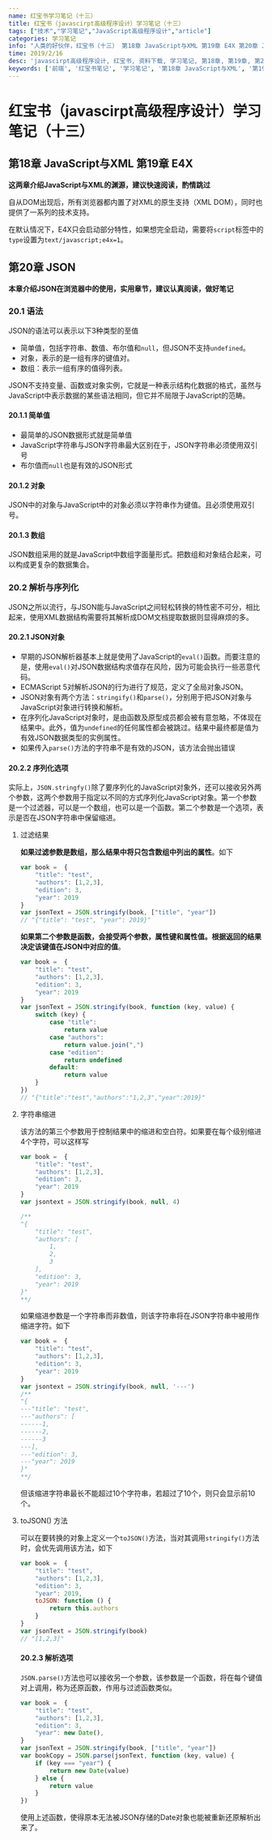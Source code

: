 ```yaml
---
name: 红宝书学习笔记（十三）
title: 红宝书（javascirpt高级程序设计）学习笔记（十三）
tags: ["技术","学习笔记","JavaScript高级程序设计","article"]
categories: 学习笔记
info: "人类的好伙伴，红宝书（十三） 第18章 JavaScript与XML 第19章 E4X 第20章 JSON"
time: 2019/2/16
desc: 'javascirpt高级程序设计, 红宝书, 资料下载, 学习笔记, 第18章, 第19章, 第20章'
keywords: ['前端', '红宝书笔记', '学习笔记', '第18章 JavaScript与XML', '第19章 E4X', '第20章 JSON']
---
```




# 红宝书（javascirpt高级程序设计）学习笔记（十三）

## 第18章 JavaScript与XML  第19章 E4X

**这两章介绍JavaScript与XML的渊源，建议快速阅读，酌情跳过**

自从DOM出现后，所有浏览器都内置了对XML的原生支持（XML DOM），同时也提供了一系列的技术支持。

在默认情况下，E4X只会启动部分特性，如果想完全启动，需要将`script`标签中的`type`设置为`text/javascript;e4x=1`。

## 第20章 JSON

**本章介绍JSON在浏览器中的使用，实用章节，建议认真阅读，做好笔记**

### 20.1 语法

JSON的语法可以表示以下3种类型的至值

- 简单值，包括字符串、数值、布尔值和`null`，但JSON不支持`undefined`。
- 对象，表示的是一组有序的键值对。
- 数组：表示一组有序的值得列表。

JSON不支持变量、函数或对象实例，它就是一种表示结构化数据的格式，虽然与JavaScript中表示数据的某些语法相同，但它并不局限于JavaScript的范畴。

#### 20.1.1 简单值

- 最简单的JSON数据形式就是简单值
- JavaScript字符串与JSON字符串最大区别在于，JSON字符串必须使用双引号
- 布尔值而`null`也是有效的JSON形式

#### 20.1.2 对象

JSON中的对象与JavaScript中的对象必须以字符串作为键值。且必须使用双引号。

#### 20.1.3 数组

JSON数组采用的就是JavaScript中数组字面量形式。把数组和对象结合起来，可以构成更复杂的数据集合。

### 20.2 解析与序列化

JSON之所以流行，与JSON能与JavaScript之间轻松转换的特性密不可分，相比起来，使用XML数据结构需要将其解析成DOM文档提取数据则显得麻烦的多。

#### 20.2.1 JSON对象

- 早期的JSON解析器基本上就是使用了JavaScript的`eval()`函数。而要注意的是，使用`eval()`对JSON数据结构求值存在风险，因为可能会执行一些恶意代码。
- ECMAScript 5对解析JSON的行为进行了规范，定义了全局对象JSON。
- JSON对象有两个方法：`stringify()`和`parse()`，分别用于把JSON对象与JavaScript对象进行转换和解析。
- 在序列化JavaScript对象时，是由函数及原型成员都会被有意忽略，不体现在结果中。此外，值为`undefined`的任何属性都会被跳过。结果中最终都是值为有效JSON数据类型的实例属性。
- 如果传入`parse()`方法的字符串不是有效的JSON，该方法会抛出错误

#### 20.2.2 序列化选项

实际上，`JSON.stringfy()`除了要序列化的JavaScript对象外，还可以接收另外两个参数，这两个参数用于指定以不同的方式序列化JavaScript对象。第一个参数是一个过滤器，可以是一个数组，也可以是一个函数。第二个参数是一个选项，表示是否在JSON字符串中保留缩进。

1. 过滤结果

   **如果过滤参数是数组，那么结果中将只包含数组中列出的属性**。如下

   ```javascript
   var book =  {
       "title": "test",
       "authors": [1,2,3],
       "edition": 3,
       "year": 2019
   }
   var jsonText = JSON.stringify(book, ["title", "year"])
   // "{"title": "test", "year": 2019}"
   ```

   **如果第二个参数是函数，会接受两个参数，属性键和属性值。根据返回的结果决定该键值在JSON中对应的值**。

   ```javascript
   var book =  {
       "title": "test",
       "authors": [1,2,3],
       "edition": 3,
       "year": 2019
   }
   var jsonText = JSON.stringify(book, function (key, value) {
       switch (key) {
           case "title":
               return value
           case "authors":
               return value.join(",")
           case "edition":
               return undefined
           default:
               return value
       }
   })
   // "{"title":"test","authors":"1,2,3","year":2019}"
   ```

2. 字符串缩进

   该方法的第三个参数用于控制结果中的缩进和空白符。如果要在每个级别缩进4个字符，可以这样写

   ```javascript
   var book =  {
       "title": "test",
       "authors": [1,2,3],
       "edition": 3,
       "year": 2019
   }
   var jsontext = JSON.stringify(book, null, 4)
   
   /** 
   "{
       "title": "test",
       "authors": [
           1,
           2,
           3
       ],
       "edition": 3,
       "year": 2019
   }"
   **/
   ```

   如果缩进参数是一个字符串而非数值，则该字符串将在JSON字符串中被用作缩进字符。如下

   ```javascript
   var book =  {
       "title": "test",
       "authors": [1,2,3],
       "edition": 3,
       "year": 2019
   }
   var jsontext = JSON.stringify(book, null, '---')
   /** 
   "{
   ---"title": "test",
   ---"authors": [
   ------1,
   ------2,
   ------3
   ---],
   ---"edition": 3,
   ---"year": 2019
   }"
   **/
   ```

   但该缩进字符串最长不能超过10个字符串，若超过了10个，则只会显示前10个。

3. toJSON() 方法

   可以在要转换的对象上定义一个`toJSON()`方法，当对其调用`stringify()`方法时，会优先调用该方法，如下

   ```javascript
   var book =  {
       "title": "test",
       "authors": [1,2,3],
       "edition": 3,
       "year": 2019,
       toJSON: function () {
           return this.authors
       }
   }
   var jsonText = JSON.stringify(book)
   // "[1,2,3]"
   ```

   #### 20.2.3 解析选项

   `JSON.parse()`方法也可以接收另一个参数，该参数是一个函数，将在每个键值对上调用，称为还原函数，作用与过滤函数类似。

   ```javascript
   var book =  {
       "title": "test",
       "authors": [1,2,3],
       "edition": 3,
       "year": new Date(),
   }
   var jsonText = JSON.stringify(book, ["title", "year"])
   var bookCopy = JSON.parse(jsonText, function (key, value) {
       if (key === "year") {
           return new Date(value)
       } else {
           return value
       }
   })
   ```

   使用上述函数，使得原本无法被JSON存储的Date对象也能被重新还原解析出来了。